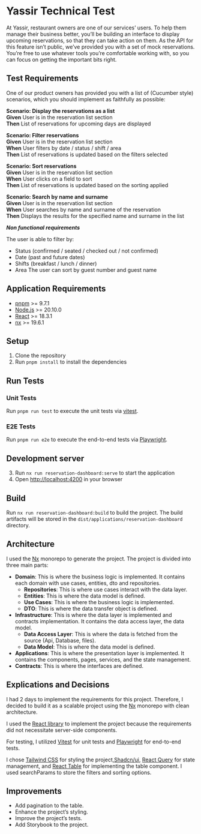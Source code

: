 # Yassir Technical Test
At Yassir, restaurant owners are one of our services’ users. 
To help them manage their business better, you’ll be building an interface to display upcoming reservations, 
so that they can take action on them. As the API for this feature isn’t public, 
we’ve provided you with a set of mock reservations. You’re free to use whatever tools you’re comfortable working with, 
so you can focus on getting the important bits right.

## Test Requirements
One of our product owners has provided you with a list of (Cucumber style) scenarios, which you should implement as faithfully as possible:

**Scenario: Display the reservations as a list**<br>
**Given** User is in the reservation list section<br>
**Then** List of reservations for upcoming days are displayed

**Scenario: Filter reservations**<br>
**Given** User is in the reservation list section<br>
**When** User filters by date / status / shift / area<br>
**Then** List of reservations is updated based on the filters selected

**Scenario: Sort reservations**<br>
**Given** User is in the reservation list section<br>
**When** User clicks on a field to sort<br>
**Then** List of reservations is updated based on the sorting applied

**Scenario: Search by name and surname**<br>
**Given** User is in the reservation list section<br>
**When** User searches by name and surname of the reservation<br>
**Then** Displays the results for the specified name and surname in the list

***Non functional requirements***

The user is able to filter by:
- Status (confirmed / seated / checked out / not confirmed)
- Date (past and future dates)
- Shifts (breakfast / lunch / dinner)
- Area
  The user can sort by guest number and guest name

## Application Requirements
- [pnpm](https://pnpm.io/) >= 9.7.1
- [Node.js](https://nodejs.org) >= 20.10.0
- [React](https://react.dev/) >= 18.3.1
- [nx](https://nx.dev/) >= 19.6.1
## Setup
1. Clone the repository
2. Run `pnpm install` to install the dependencies
## Run Tests
### Unit Tests
 Run `pnpm run test` to execute the unit tests via [vitest](https://vitest.dev/).
### E2E Tests
Run `pnpm run e2e` to execute the end-to-end tests via [Playwright](https://playwright.dev/).
## Development server
3. Run `nx run reservation-dashboard:serve` to start the application
4. Open [http://localhost:4200](http://localhost:4200) in your browser

## Build
Run `nx run reservation-dashboard:build` to build the project. The build artifacts will be stored in the `dist/applications/reservation-dashboard` directory.

## Architecture
 I used the [Nx](https://nx.dev/) monorepo to generate the project. The project is divided into three main parts:
  - **Domain**: This is where the business logic is implemented. It contains each domain with use cases, entities, dto and repositories.
      - **Repositories**: This is where use cases interact with the data layer.
      - **Entities**: This is where the data model is defined.
      - **Use Cases**: This is where the business logic is implemented.
      - **DTO**: This is where the data transfer object is defined.
  - **Infrastructure**: This is where the data layer is implemented and contracts implementation. It contains the data access layer, the data model.
      - **Data Access Layer**: This is where the data is fetched from the source (Api, Database, files).
      - **Data Model**: This is where the data model is defined.
  - **Applications**: This is where the presentation layer is implemented. It contains the components, pages, services, and the state management.
  - **Contracts**: This is where the interfaces are defined.

## Explications and Decisions
I had 2 days to implement the requirements for this project. Therefore, I decided to build it as a scalable project using the [Nx](https://nx.dev/) monorepo with clean architecture.

I used the [React library](https://react.dev) to implement the project because the requirements did not necessitate server-side components.

For testing, I utilized [Vitest](https://vitest.dev) for unit tests and [Playwright](https://playwright.dev/) for end-to-end tests.

I chose [Tailwind CSS](https://tailwindcss.com/) for styling the project,[Shadcn/ui](https://ui.shadcn.com/), [React Query](https://tanstack.com/query/latest) for state management, and [React Table](https://tanstack.com/table/latest) for implementing the table component. I used searchParams to store the filters and sorting options.

## Improvements
- Add pagination to the table.
- Enhance the project’s styling.
- Improve the project’s tests.
- Add Storybook to the project.